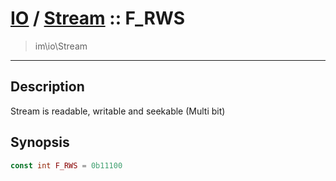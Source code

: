 # [IO](IO.md) / [Stream](IO-Stream.md) :: F_RWS
 > im\io\Stream
____

## Description
Stream is readable, writable and seekable (Multi bit)

## Synopsis
```php
const int F_RWS = 0b11100
```
